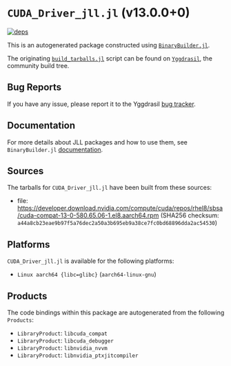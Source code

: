 # `CUDA_Driver_jll.jl` (v13.0.0+0)

[![deps](https://juliahub.com/docs/CUDA_Driver_jll/deps.svg)](https://juliahub.com/ui/Packages/General/CUDA_Driver_jll/)

This is an autogenerated package constructed using [`BinaryBuilder.jl`](https://github.com/JuliaPackaging/BinaryBuilder.jl).

The originating [`build_tarballs.jl`](https://github.com/JuliaPackaging/Yggdrasil/blob/a1b120aa59e0b6ddcaca74e035b1f992efee339d/C/CUDA/CUDA_Driver/build_tarballs.jl) script can be found on [`Yggdrasil`](https://github.com/JuliaPackaging/Yggdrasil/), the community build tree.

## Bug Reports

If you have any issue, please report it to the Yggdrasil [bug tracker](https://github.com/JuliaPackaging/Yggdrasil/issues).

## Documentation

For more details about JLL packages and how to use them, see `BinaryBuilder.jl` [documentation](https://docs.binarybuilder.org/stable/jll/).

## Sources

The tarballs for `CUDA_Driver_jll.jl` have been built from these sources:

* file: https://developer.download.nvidia.com/compute/cuda/repos/rhel8/sbsa/cuda-compat-13-0-580.65.06-1.el8.aarch64.rpm (SHA256 checksum: `a44a8cb23eae9b97f5a76dec2a50a3b695eb9a38ce7fc0bd68896dda2ac54530`)

## Platforms

`CUDA_Driver_jll.jl` is available for the following platforms:

* `Linux aarch64 {libc=glibc}` (`aarch64-linux-gnu`)

## Products

The code bindings within this package are autogenerated from the following `Products`:

* `LibraryProduct`: `libcuda_compat`
* `LibraryProduct`: `libcuda_debugger`
* `LibraryProduct`: `libnvidia_nvvm`
* `LibraryProduct`: `libnvidia_ptxjitcompiler`
